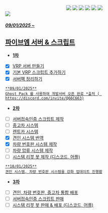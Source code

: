 <div align= "center">
      <div style="text-align: center;">
    <div style="margin: ; text-align: center;" "text-align: left;"> <img src="https://img.shields.io/badge/Node.js-339933?style=flat&logo=Node.js&logoColor=white">
          <img src="https://img.shields.io/badge/MySQL-4479A1?style=flat&logo=MySQL&logoColor=white">
          <img src="https://img.shields.io/badge/Javascript-F7DF1E?style=flat&logo=Javascript&logoColor=white">
          <img src="https://img.shields.io/badge/Discord-5865F2?style=flat&logo=Discord&logoColor=white">
          <img src="https://img.shields.io/badge/Lua-2C2D72?style=flat">
          <a href=mailto:hackplay041@gmail.com> <img src="https://img.shields.io/badge/Gmail-EA4335?style=flat&logo=Gmail&logoColor=white&link=mailto:hackplay041@gmail.com">
          </div>
          </div>
    </div>
    <img src="https://capsule-render.vercel.app/api?type=waving&color=random&height=120&text=Fivem-sv&animation=&fontColor=ffffff&fontSize=60" />
</div>

##### 09/01/2025 ~ 

## 파이브엠 서버 & 스크립트
- **1차**
- [X] VRP 서버 만들기
- [X] 기본 VRP 스크립트 추가하기
- [X] 서버팩 정리하기
      
```
**09/01/2025**
Ghost Pack 를 사용하여 개발서버 오픈 완료 *출처 ( https://discord.com/invite/Q66C663)
```
- **2차**
- [ ] 서버접속인증 스크립트 제작
- [ ] 중고차 시스템
- [ ] 렌트카 시스템
- [X] 견인 시스템 번역
- [X] 차량 번호판 시스템 제작
- [ ] 차량 압류 시스템 제작
- [ ] 시스템 리붓 봇 제작 (디스코드, 어플)

```
**10/01/2025**
견인 시스템, 차량 번호판 시스템을 강화 업데이트 진행홤
```
- **3차**
- [ ] 견인, 차량 번호판, 중고차 통합 배포
- [ ] 서버접속인증 스크립트 판매
- [ ] 시스템 리붓 봇 판매 & 배포 (디스코드, 어플)
